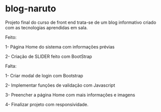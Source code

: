 # blog-naruto
Projeto final do curso de front end trata-se de um blog informativo criado com as tecnologias aprendidas em sala. 

Feito:

1- Página Home do sistema com informações prévias

2- Criação de SLIDER feito com BootStrap



Falta:

1- Criar modal de login com Bootstrap

2- Implementar funções de validação com Javascript

3- Preencher a página Home com mais informações e imagens

4- Finalizar projeto com responsividade.

